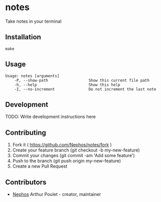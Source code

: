 # notes

Take notes in your terminal

## Installation

    make

## Usage

    Usage: notes [arguments]
        -P, --show-path                  Show this current file path
        -h, --help                       Show this help
        -I, --no-increment               Do not increment the last note


## Development

TODO: Write development instructions here

## Contributing

1. Fork it ( https://github.com/Nephos/notes/fork )
2. Create your feature branch (git checkout -b my-new-feature)
3. Commit your changes (git commit -am 'Add some feature')
4. Push to the branch (git push origin my-new-feature)
5. Create a new Pull Request

## Contributors

- [Nephos](https://github.com/Nephos) Arthur Poulet - creator, maintainer
